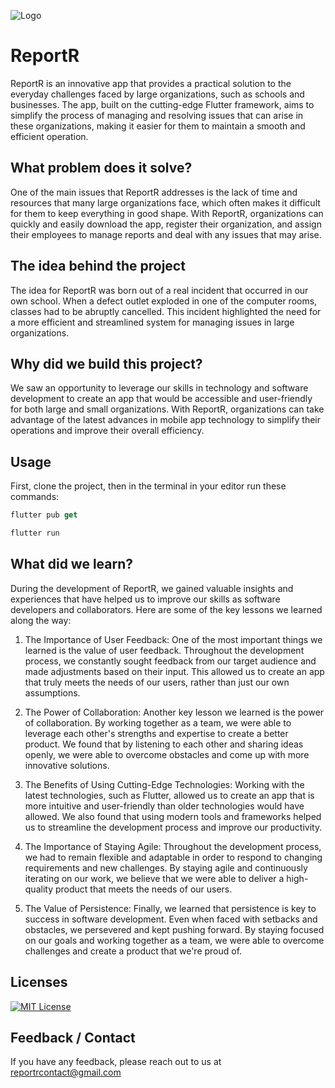 
![Logo](https://cdn.discordapp.com/attachments/1045463014876397638/1095408884354650223/c2TFgd5i_4x.jpg)

# ReportR

ReportR is an innovative app that provides a practical solution to the everyday challenges faced by large organizations, such as schools and businesses. The app, built on the cutting-edge Flutter framework, aims to simplify the process of managing and resolving issues that can arise in these organizations, making it easier for them to maintain a smooth and efficient operation.

## What problem does it solve?

One of the main issues that ReportR addresses is the lack of time and resources that many large organizations face, which often makes it difficult for them to keep everything in good shape. With ReportR, organizations can quickly and easily download the app, register their organization, and assign their employees to manage reports and deal with any issues that may arise.

## The idea behind the project

The idea for ReportR was born out of a real incident that occurred in our own school. When a defect outlet exploded in one of the computer rooms, classes had to be abruptly cancelled. This incident highlighted the need for a more efficient and streamlined system for managing issues in large organizations.

## Why did we build this project?

We saw an opportunity to leverage our skills in technology and software development to create an app that would be accessible and user-friendly for both large and small organizations. With ReportR, organizations can take advantage of the latest advances in mobile app technology to simplify their operations and improve their overall efficiency.

## Usage

First, clone the project, then in the terminal in your editor run these commands:

```dart
flutter pub get

flutter run
```

## What did we learn?

During the development of ReportR, we gained valuable insights and experiences that have helped us to improve our skills as software developers and collaborators. Here are some of the key lessons we learned along the way:

1. The Importance of User Feedback:
One of the most important things we learned is the value of user feedback. Throughout the development process, we constantly sought feedback from our target audience and made adjustments based on their input. This allowed us to create an app that truly meets the needs of our users, rather than just our own assumptions.

2. The Power of Collaboration:
Another key lesson we learned is the power of collaboration. By working together as a team, we were able to leverage each other's strengths and expertise to create a better product. We found that by listening to each other and sharing ideas openly, we were able to overcome obstacles and come up with more innovative solutions.

3. The Benefits of Using Cutting-Edge Technologies:
Working with the latest technologies, such as Flutter, allowed us to create an app that is more intuitive and user-friendly than older technologies would have allowed. We also found that using modern tools and frameworks helped us to streamline the development process and improve our productivity.

4. The Importance of Staying Agile:
Throughout the development process, we had to remain flexible and adaptable in order to respond to changing requirements and new challenges. By staying agile and continuously iterating on our work, we believe that we were able to deliver a high-quality product that meets the needs of our users.

5. The Value of Persistence:
Finally, we learned that persistence is key to success in software development. Even when faced with setbacks and obstacles, we persevered and kept pushing forward. By staying focused on our goals and working together as a team, we were able to overcome challenges and create a product that we're proud of.

## Licenses

[![MIT License](https://img.shields.io/badge/License-MIT-green.svg)](https://choosealicense.com/licenses/mit/)

## Feedback / Contact

If you have any feedback, please reach out to us at reportrcontact@gmail.com
